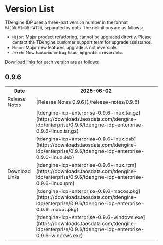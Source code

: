 # Version List

TDengine IDP uses a three-part version number in the format `MAJOR.MINOR.PATCH`, separated by dots. The definitions are as follows:
- `Major`: Major product refactoring, cannot be upgraded directly. Please contact the TDengine customer support team for upgrade assistance.
- `Minor`: Major new features, upgrade is not reversible.
- `Patch`: New features or bug fixes, upgrade is reversible.

Download links for each version are as follows:

## 0.9.6

<table>
  <tr>
    <th>Date</th>
    <th>2025-06-02</th>
  </tr>
  <tr>
    <td>Release Notes</td>
    <td>[Release Notes 0.9.6](./release-notes/0.9.6)</td>
  </tr>
  <tr>
    <td rowspan="5">Download Links</td>
    <td>[tdengine-idp-enterprise-0.9.6-linux.tar.gz](https://downloads.taosdata.com/tdengine-idp/enterprise/0.9.6/tdengine-idp-enterprise-0.9.6-linux.tar.gz)</td>
  </tr>
  <tr>
    <td>[tdengine-idp-enterprise-0.9.6-linux.deb](https://downloads.taosdata.com/tdengine-idp/enterprise/0.9.6/tdengine-idp-enterprise-0.9.6-linux.deb)</td>
  </tr>
  <tr>
    <td>[tdengine-idp-enterprise-0.9.6-linux.rpm](https://downloads.taosdata.com/tdengine-idp/enterprise/0.9.6/tdengine-idp-enterprise-0.9.6-linux.rpm)</td>
  </tr>
  <tr>
    <td>[tdengine-idp-enterprise-0.9.6-macos.pkg](https://downloads.taosdata.com/tdengine-idp/enterprise/0.9.6/tdengine-idp-enterprise-0.9.6-macos.pkg)</td>
  </tr>
  <tr>
    <td>[tdengine-idp-enterprise-0.9.6-windows.exe](https://downloads.taosdata.com/tdengine-idp/enterprise/0.9.6/tdengine-idp-enterprise-0.9.6-windows.exe)</td>
  </tr>
</table>